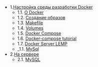 - 1.[Настройка среды разработки Docker](01.0.md)
	- 1.1. [О Docker](01.1.md)
	- 1.2. [Создание образов](01.2.md)
	- 1.3. [Makefile](01.3.md)
	- 1.4. [Volumes](01.4.md)
	- 1.5. [Docker Compose](01.5.md)
	- 1.6. [Docker-compose tutorial](docker-compose_tutorial.md)
	- 1.7. [Docker Server LEMP](1.7.md)
	- _1.1. [MySql](_01.1.md)
- 2.[На сервере](02.0.md)
	- 2.1. [MySQL](02.1.md)